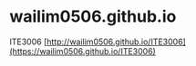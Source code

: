 # wailim0506.github.io


<!---Checkout Form
[http://wailim0506.github.io/Checkout-Form/](https://wailim0506.github.io/Checkout-Form/)

Hong Kong
[http://wailim0506.github.io/HK/](https://wailim0506.github.io/HK/)

GitHub Login Page
[http://wailim0506.github.io/GitHub-Login-Page/](https://wailim0506.github.io/GitHub-Login-Page/)

Expense Recrod
[http://wailim0506.github.io/ExpenseRecord/](https://wailim0506.github.io/ExpenseRecord/)

To Do List
[http://wailim0506.github.io/ToDoList/](https://wailim0506.github.io/ToDoList/)--->

ITE3006
[http://wailim0506.github.io/ITE3006](https://wailim0506.github.io/ITE3006)

